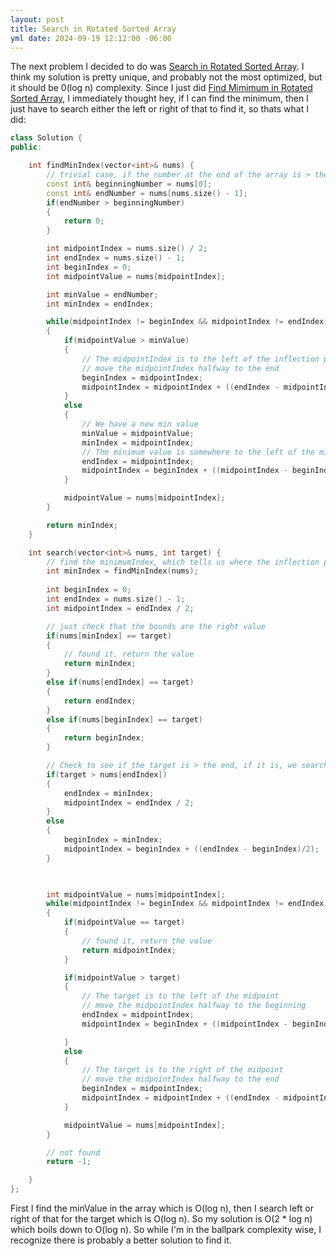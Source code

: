 ```yaml
---
layout: post
title: Search in Rotated Sorted Array
yml date: 2024-09-19 12:12:00 -06:00
---
```


The next problem I decided to do was [Search in Rotated Sorted Array](https://leetcode.com/problems/search-in-rotated-sorted-array/).  I think my solution is pretty unique, and probably not the most optimized, but it should be 0(log n) complexity.  Since I just did [Find Mimimum in Rotated Sorted Array](/MinimumInRotatedSortedArray/), I immediately thought hey, if I can find the minimum, then I just have to search either the left or right of that to find it, so thats what I did:

```C++
class Solution {
public:

    int findMinIndex(vector<int>& nums) {
        // trivial case, if the number at the end of the array is > the number at the beginning, then the array was rotated nums.size() times and the first number is the minimum.
        const int& beginningNumber = nums[0];
        const int& endNumber = nums[nums.size() - 1];
        if(endNumber > beginningNumber)
        {
            return 0;
        }

        int midpointIndex = nums.size() / 2;
        int endIndex = nums.size() - 1;
        int beginIndex = 0;
        int midpointValue = nums[midpointIndex];

        int minValue = endNumber;
        int minIndex = endIndex;

        while(midpointIndex != beginIndex && midpointIndex != endIndex)
        {
            if(midpointValue > minValue)
            {
                // The midpointIndex is to the left of the inflection point, minimum is between the midpoint and the end
                // move the midpointIndex halfway to the end
                beginIndex = midpointIndex;
                midpointIndex = midpointIndex + ((endIndex - midpointIndex) / 2);
            }
            else
            {
                // We have a new min value
                minValue = midpointValue;
                minIndex = midpointIndex;
                // The minimum value is somewhere to the left of the midpointIndex (or IS the midpointIndex)
                endIndex = midpointIndex;
                midpointIndex = beginIndex + ((midpointIndex - beginIndex) / 2);
            }

            midpointValue = nums[midpointIndex];
        }

        return minIndex;
    }

    int search(vector<int>& nums, int target) {
        // find the minimumIndex, which tells us where the inflection point in the array is.  Given that point, we can search a subset for the target.
        int minIndex = findMinIndex(nums);
        
        int beginIndex = 0;
        int endIndex = nums.size() - 1;
        int midpointIndex = endIndex / 2;

        // just check that the bounds are the right value
        if(nums[minIndex] == target)
        {
            // found it, return the value
            return minIndex;
        }
        else if(nums[endIndex] == target)
        {
            return endIndex;
        }
        else if(nums[beginIndex] == target)
        {
            return beginIndex;
        }

        // Check to see if the target is > the end, if it is, we search to the left of the min index, if its not we search to the right
        if(target > nums[endIndex])
        {
            endIndex = minIndex;
            midpointIndex = endIndex / 2;
        }
        else
        {
            beginIndex = minIndex;
            midpointIndex = beginIndex + ((endIndex - beginIndex)/2);
        }
        


        int midpointValue = nums[midpointIndex];
        while(midpointIndex != beginIndex && midpointIndex != endIndex)
        {
            if(midpointValue == target)
            {
                // found it, return the value
                return midpointIndex;
            }

            if(midpointValue > target)
            {        
                // The target is to the left of the midpoint
                // move the midpointIndex halfway to the beginning
                endIndex = midpointIndex;
                midpointIndex = beginIndex + ((midpointIndex - beginIndex) / 2);

            }
            else
            {
                // The target is to the right of the midpoint
                // move the midpointIndex halfway to the end
                beginIndex = midpointIndex;
                midpointIndex = midpointIndex + ((endIndex - midpointIndex) / 2);
            }

            midpointValue = nums[midpointIndex];
        }

        // not found
        return -1;

    }
};
```

First I find the minValue in the array which is O(log n), then I search left or right of that for the target which is O(log n).  So my solution is O(2 * log n) which boils down to O(log n).  So while I'm in the ballpark complexity wise, I recognize there is probably a better solution to find it.